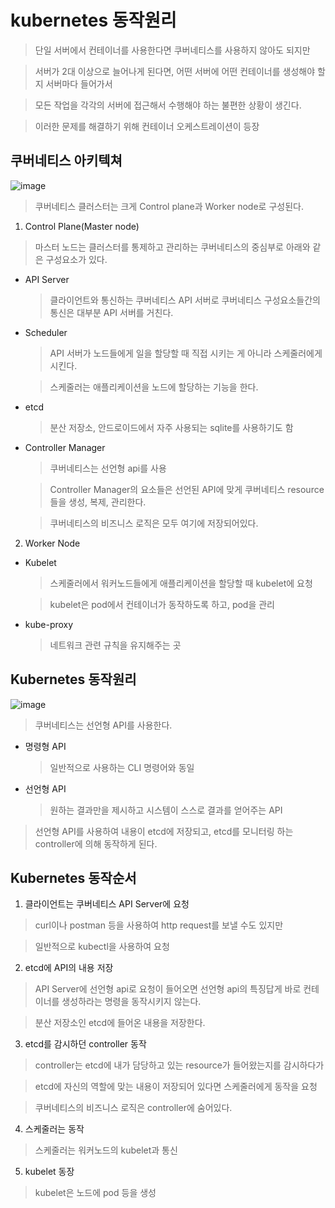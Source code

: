 kubernetes 동작원리
===================


> 단일 서버에서 컨테이너를 사용한다면 쿠버네티스를 사용하지 않아도 되지만

> 서버가 2대 이상으로 늘어나게 된다면, 어떤 서버에 어떤 컨테이너를 생성해야 할지 서버마다 들어가서 

> 모든 작업을 각각의 서버에 접근해서 수행해야 하는 불편한 상황이 생긴다.

> 이러한 문제를 해결하기 위해 컨테이너 오케스트레이션이 등장

## 쿠버네티스 아키텍쳐

![image](https://user-images.githubusercontent.com/94096054/153351920-d72e29e9-6dfa-475b-ba38-05937e575b84.png)

> 쿠버네티스 클러스터는 크게 Control plane과 Worker node로 구성된다.

1. Control Plane(Master node)

> 마스터 노드는 클러스터를 통제하고 관리하는 쿠버네티스의 중심부로 아래와 같은 구성요소가 있다.

* API Server
  
  > 클라이언트와 통신하는 쿠버네티스 API 서버로 쿠버네티스 구성요소들간의 통신은 대부분 API 서버를 거친다.

* Scheduler

  > API 서버가 노드들에게 일을 할당할 때 직접 시키는 게 아니라 스케줄러에게 시킨다.

  > 스케줄러는 애플리케이션을 노드에 할당하는 기능을 한다.

* etcd 

  > 분산 저장소, 안드로이드에서 자주 사용되는 sqlite를 사용하기도 함

* Controller Manager

  > 쿠버네티스는 선언형 api를 사용

  > Controller Manager의 요소들은 선언된 API에 맞게 쿠버네티스 resource들을 생성, 복제, 관리한다.

  > 쿠버네티스의 비즈니스 로직은 모두 여기에 저장되어있다. 

2. Worker Node

* Kubelet

  > 스케줄러에서 워커노드들에게 애플리케이션을 할당할 때 kubelet에 요청

  > kubelet은 pod에서 컨테이너가 동작하도록 하고, pod을 관리

* kube-proxy
  
  > 네트워크 관련 규칙을 유지해주는 곳


## Kubernetes 동작원리 

![image](https://user-images.githubusercontent.com/94096054/153352529-78821d21-db05-4e8b-9d3e-705e694541d0.png)

> 쿠버네티스는 선언형 API를 사용한다.

* 명령형 API 
  
  > 일반적으로 사용하는 CLI 명령어와 동일

* 선언형 API 

  > 원하는 결과만을 제시하고 시스템이 스스로 결과를 얻어주는 API

> 선언형 API를 사용하여 내용이 etcd에 저장되고, etcd를 모니터링 하는 controller에 의해 동작하게 된다.

## Kubernetes 동작순서

1. 클라이언트는 쿠버네티스 API Server에 요청

> curl이나 postman 등을 사용하여 http request를 보낼 수도 있지만

> 일반적으로 kubectl을 사용하여 요청

2. etcd에 API의 내용 저장

> API Server에 선언형 api로 요청이 들어오면 선언형 api의 특징답게 바로 컨테이너를 생성하라는 명령을 동작시키지 않는다.

> 분산 저장소인 etcd에 들어온 내용을 저장한다.

3. etcd를 감시하던 controller 동작

> controller는 etcd에 내가 담당하고 있는 resource가 들어왔는지를 감시하다가 

> etcd에 자신의 역할에 맞는 내용이 저장되어 있다면 스케줄러에게 동작을 요청

> 쿠버네티스의 비즈니스 로직은 controller에 숨어있다.

4. 스케줄러는 동작

> 스케줄러는 워커노드의 kubelet과 통신

5. kubelet 동장

> kubelet은 노드에 pod 등을 생성




